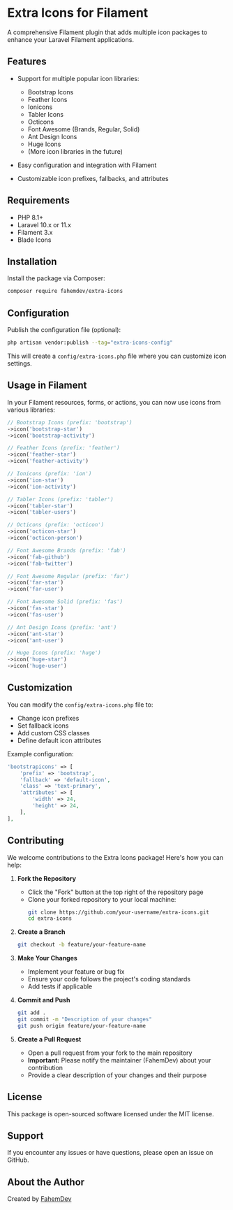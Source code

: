 # Extra Icons for Filament

A comprehensive Filament plugin that adds multiple icon packages to enhance your Laravel Filament applications.

## Features

- Support for multiple popular icon libraries:

  - Bootstrap Icons
  - Feather Icons
  - Ionicons
  - Tabler Icons
  - Octicons
  - Font Awesome (Brands, Regular, Solid)
  - Ant Design Icons
  - Huge Icons
  - (More icon libraries in the future)

- Easy configuration and integration with Filament
- Customizable icon prefixes, fallbacks, and attributes

## Requirements

- PHP 8.1+
- Laravel 10.x or 11.x
- Filament 3.x
- Blade Icons

## Installation

Install the package via Composer:

```bash
composer require fahemdev/extra-icons
```

## Configuration

Publish the configuration file (optional):

```bash
php artisan vendor:publish --tag="extra-icons-config"
```

This will create a `config/extra-icons.php` file where you can customize icon settings.

## Usage in Filament

In your Filament resources, forms, or actions, you can now use icons from various libraries:

```php
// Bootstrap Icons (prefix: 'bootstrap')
->icon('bootstrap-star')
->icon('bootstrap-activity')

// Feather Icons (prefix: 'feather')
->icon('feather-star')
->icon('feather-activity')

// Ionicons (prefix: 'ion')
->icon('ion-star')
->icon('ion-activity')

// Tabler Icons (prefix: 'tabler')
->icon('tabler-star')
->icon('tabler-users')

// Octicons (prefix: 'octicon')
->icon('octicon-star')
->icon('octicon-person')

// Font Awesome Brands (prefix: 'fab')
->icon('fab-github')
->icon('fab-twitter')

// Font Awesome Regular (prefix: 'far')
->icon('far-star')
->icon('far-user')

// Font Awesome Solid (prefix: 'fas')
->icon('fas-star')
->icon('fas-user')

// Ant Design Icons (prefix: 'ant')
->icon('ant-star')
->icon('ant-user')

// Huge Icons (prefix: 'huge')
->icon('huge-star')
->icon('huge-user')
```

## Customization

You can modify the `config/extra-icons.php` file to:

- Change icon prefixes
- Set fallback icons
- Add custom CSS classes
- Define default icon attributes

Example configuration:

```php
'bootstrapicons' => [
    'prefix' => 'bootstrap',
    'fallback' => 'default-icon',
    'class' => 'text-primary',
    'attributes' => [
        'width' => 24,
        'height' => 24,
    ],
],
```

## Contributing

We welcome contributions to the Extra Icons package! Here's how you can help:

1. **Fork the Repository**

   - Click the "Fork" button at the top right of the repository page
   - Clone your forked repository to your local machine:
     ```bash
     git clone https://github.com/your-username/extra-icons.git
     cd extra-icons
     ```

2. **Create a Branch**

   ```bash
   git checkout -b feature/your-feature-name
   ```

3. **Make Your Changes**

   - Implement your feature or bug fix
   - Ensure your code follows the project's coding standards
   - Add tests if applicable

4. **Commit and Push**

   ```bash
   git add .
   git commit -m "Description of your changes"
   git push origin feature/your-feature-name
   ```

5. **Create a Pull Request**
   - Open a pull request from your fork to the main repository
   - **Important:** Please notify the maintainer (FahemDev) about your contribution
   - Provide a clear description of your changes and their purpose

## License

This package is open-sourced software licensed under the MIT license.

## Support

If you encounter any issues or have questions, please open an issue on GitHub.

## About the Author

Created by [FahemDev](https://fahemdev.com)
